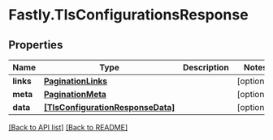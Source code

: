 # Fastly.TlsConfigurationsResponse

## Properties

Name | Type | Description | Notes
------------ | ------------- | ------------- | -------------
**links** | [**PaginationLinks**](PaginationLinks.md) |  | [optional] 
**meta** | [**PaginationMeta**](PaginationMeta.md) |  | [optional] 
**data** | [**[TlsConfigurationResponseData]**](TlsConfigurationResponseData.md) |  | [optional] 



[[Back to API list]](../../README.md#endpoints) [[Back to README]](../../README.md)
